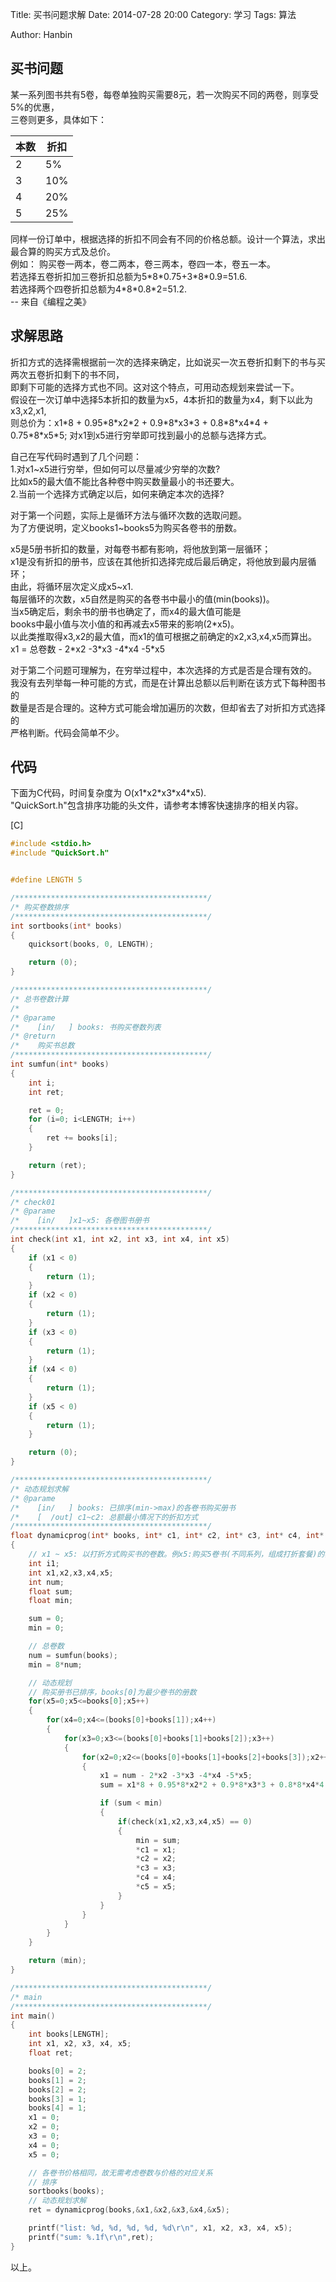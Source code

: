 Title: 买书问题求解
Date: 2014-07-28 20:00
Category: 学习
Tags: 算法
<!-- Slug:  -->
Author: Hanbin
<!-- Summary: 第一篇日志 -->

## 买书问题  
  
某一系列图书共有5卷，每卷单独购买需要8元，若一次购买不同的两卷，则享受5%的优惠，  
三卷则更多，具体如下：  
  
| 本数 | 折扣 |  
| --- | --- |  
| 2 | 5% |  
| 3 | 10% |  
| 4 | 20% |  
| 5 | 25% |  
  
同样一份订单中，根据选择的折扣不同会有不同的价格总额。设计一个算法，求出最合算的购买方式及总价。  
例如： 购买卷一两本，卷二两本，卷三两本，卷四一本，卷五一本。  
若选择五卷折扣加三卷折扣总额为5\*8\*0.75+3\*8\*0.9=51.6.  
若选择两个四卷折扣总额为4\*8\*0.8\*2=51.2.  
-- 来自《编程之美》  
  

## 求解思路  
  
折扣方式的选择需根据前一次的选择来确定，比如说买一次五卷折扣剩下的书与买两次五卷折扣剩下的书不同，  
即剩下可能的选择方式也不同。这对这个特点，可用动态规划来尝试一下。  
假设在一次订单中选择5本折扣的数量为x5，4本折扣的数量为x4，剩下以此为x3,x2,x1,  
则总价为：x1\*8 + 0.95\*8\*x2\*2 + 0.9\*8\*x3\*3 + 0.8\*8\*x4\*4 + 0.75\*8\*x5\*5;
对x1到x5进行穷举即可找到最小的总额与选择方式。  

自己在写代码时遇到了几个问题：  
1.对x1~x5进行穷举，但如何可以尽量减少穷举的次数?  
比如x5的最大值不能比各种卷中购买数量最小的书还要大。  
2.当前一个选择方式确定以后，如何来确定本次的选择?  
  
对于第一个问题，实际上是循环方法与循环次数的选取问题。  
为了方便说明，定义books1~books5为购买各卷书的册数。  
  
x5是5册书折扣的数量，对每卷书都有影响，将他放到第一层循环；  
x1是没有折扣的册书，应该在其他折扣选择完成后最后确定，将他放到最内层循环；  
由此，将循环层次定义成x5~x1.  
每层循环的次数，x5自然是购买的各卷书中最小的值(min(books))。  
当x5确定后，剩余书的册书也确定了，而x4的最大值可能是  
books中最小值与次小值的和再减去x5带来的影响(2\*x5)。  
以此类推取得x3,x2的最大值，而x1的值可根据之前确定的x2,x3,x4,x5而算出。  
x1 = 总卷数 - 2\*x2 -3\*x3 -4\*x4 -5\*x5  
  
对于第二个问题可理解为，在穷举过程中，本次选择的方式是否是合理有效的。  
我没有去列举每一种可能的方式，而是在计算出总额以后判断在该方式下每种图书的  
数量是否是合理的。这种方式可能会增加遍历的次数，但却省去了对折扣方式选择的  
严格判断。代码会简单不少。  

## 代码  

下面为C代码，时间复杂度为 O(x1\*x2\*x3\*x4\*x5).  
"QuickSort.h"包含排序功能的头文件，请参考本博客快速排序的相关内容。  
  
[C]
```c
#include <stdio.h>
#include "QuickSort.h"


#define LENGTH 5

/*******************************************/
/* 购买卷数排序
/*******************************************/
int sortbooks(int* books)
{
	quicksort(books, 0, LENGTH);

	return (0);
}

/*******************************************/
/* 总书卷数计算
/*
/* @parame
/*    [in/   ] books: 书购买卷数列表
/* @return
/*    购买书总数
/*******************************************/
int sumfun(int* books)
{
	int i;
	int ret;

	ret = 0;
	for (i=0; i<LENGTH; i++)
	{
		ret += books[i];
	}

	return (ret);
}

/*******************************************/
/* check01
/* @parame
/*    [in/   ]x1~x5: 各卷图书册书
/*******************************************/
int check(int x1, int x2, int x3, int x4, int x5)
{
	if (x1 < 0)
	{
		return (1);
	}
	if (x2 < 0)
	{
		return (1);
	}
	if (x3 < 0)
	{
		return (1);
	}
	if (x4 < 0)
	{
		return (1);
	}
	if (x5 < 0)
	{
		return (1);
	}

	return (0);
}

/*******************************************/
/* 动态规划求解
/* @parame
/*    [in/   ] books: 已排序(min->max)的各卷书购买册书
/*    [  /out] c1~c2: 总额最小情况下的折扣方式
/*******************************************/
float dynamicprog(int* books, int* c1, int* c2, int* c3, int* c4, int* c5)
{
	// x1 ~ x5: 以打折方式购买书的卷数。例x5:购买5卷书(不同系列，组成打折套餐)的套数
	int i1;
	int x1,x2,x3,x4,x5;
	int num;
	float sum;
	float min;

	sum = 0;
	min = 0;

	// 总卷数
	num = sumfun(books);
	min = 8*num;

	// 动态规划
	// 购买册书已排序，books[0]为最少卷书的册数
	for(x5=0;x5<=books[0];x5++)
	{
		for(x4=0;x4<=(books[0]+books[1]);x4++)
		{
			for(x3=0;x3<=(books[0]+books[1]+books[2]);x3++)
			{
				for(x2=0;x2<=(books[0]+books[1]+books[2]+books[3]);x2++)
				{
					x1 = num - 2*x2 -3*x3 -4*x4 -5*x5;
					sum = x1*8 + 0.95*8*x2*2 + 0.9*8*x3*3 + 0.8*8*x4*4 + 0.75*8*x5*5;

					if (sum < min)
					{
						if(check(x1,x2,x3,x4,x5) == 0)
						{
							min = sum;
							*c1 = x1;
							*c2 = x2;
							*c3 = x3;
							*c4 = x4;
							*c5 = x5;
						}
					}
				}
			}
		}
	}

	return (min);
}

/*******************************************/
/* main
/*******************************************/
int main()
{
	int books[LENGTH];
	int x1, x2, x3, x4, x5;
	float ret;

	books[0] = 2;
	books[1] = 2;
	books[2] = 2;
	books[3] = 1;
	books[4] = 1;
	x1 = 0;
	x2 = 0;
	x3 = 0;
	x4 = 0;
	x5 = 0;

	// 各卷书价格相同，故无需考虑卷数与价格的对应关系
	// 排序
	sortbooks(books);
	// 动态规划求解
	ret = dynamicprog(books,&x1,&x2,&x3,&x4,&x5);

	printf("list: %d, %d, %d, %d, %d\r\n", x1, x2, x3, x4, x5);
	printf("sum: %.1f\r\n",ret);
}
```
  

以上。  
